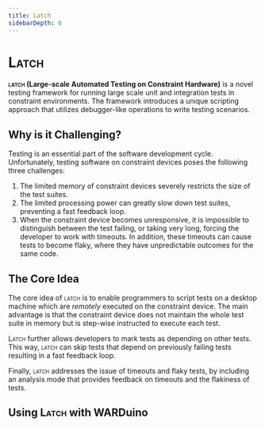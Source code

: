 ```yaml
---
title: Latch
sidebarDepth: 0
---
```

# <span style="font-variant: small-caps;">Latch</span>

**<span style="font-variant: small-caps;">latch</span> (Large-scale Automated Testing on Constraint Hardware)** is a novel testing framework for running large scale unit and integration tests in constraint environments. The framework introduces a unique scripting approach that utilizes debugger-like operations to write testing scenarios.

## Why is it Challenging?

Testing is an essential part of the software development cycle.
Unfortunately, testing software on constraint devices poses the following three challenges:

1. The limited memory of constraint devices severely restricts the size of the test suites.
2. The limited processing power can greatly slow down test suites, preventing a fast feedback loop.
3. When the constraint device becomes unresponsive, it is impossible to distinguish between the test failing, or taking very long, forcing the developer to work with timeouts.
In addition, these timeouts can cause tests to become flaky, where they have unpredictable outcomes for the same code.

## The Core Idea

The core idea of <span style="font-variant: small-caps;">latch</span> is to enable programmers to script tests on a desktop machine which are *remotely* executed on the constraint device.
The main advantage is that the constraint device does not maintain the whole test suite in memory but is step-wise instructed to execute each test.

<span style="font-variant: small-caps;">Latch</span> further allows developers to mark tests as depending on other tests.
This way, <span style="font-variant: small-caps;">latch</span> can skip tests that depend on previously failing tests resulting in a fast feedback loop.

Finally, <span style="font-variant: small-caps;">latch</span> addresses the issue of timeouts and flaky tests, by including an analysis mode that provides feedback on timeouts and the flakiness of tests.

## Using <span style="font-variant: small-caps;">Latch</span> with WARDuino
